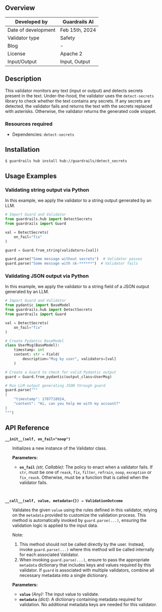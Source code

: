 ## Overview

| Developed by | Guardrails AI |
| --- | --- |
| Date of development | Feb 15th, 2024 |
| Validator type | Safety |
| Blog | - |
| License | Apache 2 |
| Input/Output | Input, Output |

## Description

This validator monitors any text (input or output) and detects secrets present in the text. Under-the-hood, the validator uses the `detect-secrets` library to check whether the text contains any secrets. If any secrets are detected, the validator fails and returns the text with the secrets replaced with asterisks. Otherwise, the validator returns the generated code snippet.

### Resources required

- Dependencies: `detect-secrets`

## Installation

```bash
$ guardrails hub install hub://guardrails/detect_secrets
```

## Usage Examples

### Validating string output via Python

In this example, we apply the validator to a string output generated by an LLM.

```python
# Import Guard and Validator
from guardrails.hub import DetectSecrets
from guardrails import Guard

val = DetectSecrets(
    on_fail="fix"
)

guard = Guard.from_string(validators=[val])

guard.parse("Some message without secrets")  # Validator passes
guard.parse("Some message with sk-******")  # Validator fails
```

### Validating JSON output via Python

In this example, we apply the validator to a string field of a JSON output generated by an LLM.

```python
# Import Guard and Validator
from pydantic import BaseModel
from guardrails.hub import DetectSecrets
from guardrails import Guard

val = DetectSecrets(
    on_fail="fix"
)

# Create Pydantic BaseModel
class UserMsg(BaseModel):
    timestamp: int
    content: str = Field(
        description="Msg by user", validators=[val]
    )

# Create a Guard to check for valid Pydantic output
guard = Guard.from_pydantic(output_class=UserMsg)

# Run LLM output generating JSON through guard
guard.parse("""
{
    "timestamp": 1707718924,
    "content": "Hi, can you help me with my account?"
}
""")
```

## API Reference

**`__init__(self, on_fail="noop")`**
<ul>

Initializes a new instance of the Validator class.

**Parameters:**

- **`on_fail`** *(str, Callable):* The policy to enact when a validator fails. If `str`, must be one of `reask`, `fix`, `filter`, `refrain`, `noop`, `exception` or `fix_reask`. Otherwise, must be a function that is called when the validator fails.

</ul>

<br/>

**`__call__(self, value, metadata={}) → ValidationOutcome`**

<ul>

Validates the given `value` using the rules defined in this validator, relying on the `metadata` provided to customize the validation process. This method is automatically invoked by `guard.parse(...)`, ensuring the validation logic is applied to the input data.

Note:

1. This method should not be called directly by the user. Instead, invoke `guard.parse(...)` where this method will be called internally for each associated Validator.
2. When invoking `guard.parse(...)`, ensure to pass the appropriate `metadata` dictionary that includes keys and values required by this validator. If `guard` is associated with multiple validators, combine all necessary metadata into a single dictionary.

**Parameters:**

- **`value`** *(Any):* The input value to validate.
- **`metadata`** *(dict):* A dictionary containing metadata required for validation. No additional metadata keys are needed for this validator.

</ul>
  
